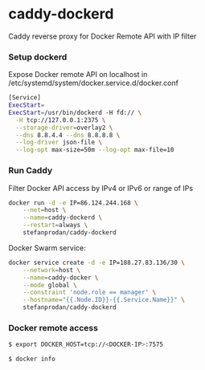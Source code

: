 # caddy-dockerd

Caddy reverse proxy for Docker Remote API with IP filter

### Setup dockerd

Expose Docker remote API on localhost in /etc/systemd/system/docker.service.d/docker.conf

```bash
[Service]
ExecStart=
ExecStart=/usr/bin/dockerd -H fd:// \
  -H tcp://127.0.0.1:2375 \
  --storage-driver=overlay2 \
  --dns 8.8.4.4 --dns 8.8.8.8 \
  --log-driver json-file \
  --log-opt max-size=50m --log-opt max-file=10 
```

### Run Caddy

Filter Docker API access by IPv4 or IPv6 or range of IPs

```bash
docker run -d -e IP=86.124.244.168 \
    --net=host \
    --name=caddy-dockerd \
    --restart=always \
    stefanprodan/caddy-dockerd
```

Docker Swarm service:

```bash
docker service create -d -e IP=188.27.83.136/30 \
    --network=host \
    --name=caddy-docker \
    --mode global \
    --constraint 'node.role == manager' \
    --hostname="{{.Node.ID}}-{{.Service.Name}}" \
    stefanprodan/caddy-dockerd
```

### Docker remote access

```bash
$ export DOCKER_HOST=tcp://<DOCKER-IP>:7575

$ docker info
```
